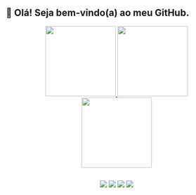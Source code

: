 ## 👋 Olá! Seja bem-vindo(a) ao meu GitHub.

<div align="center">
  <a href = "https://github.com/strLuckyyy"/>
  <img height = "160em" src = "https://github-readme-stats.vercel.app/api?username=strluckyyy&show_icons=true&theme=slateorange"/>
  <img height = "160em" src = "https://github-readme-stats.vercel.app/api/top-langs/?username=strluckyyy&layout=compact&theme=slateorange"/>
</div>

<div align="center">
 <div href="https://github.com/strLuckyyy/github-readme-stats">
   <img height="160em" src="https://github-readme-stats.vercel.app/api/wakatime?username=strLuckyyy&layout=compact&theme=slateorange"/>
 </div>
</div>
 
  ##

<div align="center">
  <a href="https://instagram.com/str_luckyy/" target="_blank"><img src="https://img.shields.io/badge/-Instagram-%23E4405F?style=for-the-badge&logo=instagram&logoColor=white" target="_blank"></a>
  <a href="mailto:abrahaoluckyyy@gmail.com"><img src="https://img.shields.io/badge/-Gmail-%23333?style=for-the-badge&logo=gmail&logoColor=white" target="_blank"></a>
  <a href="https://www.linkedin.com/in/abrahão-gonçalves" target="_blank"><img src="https://img.shields.io/badge/-LinkedIn-%230077B5?style=for-the-badge&logo=linkedin&logoColor=white" target="_blank"></a> 
  <a href="https://strluckyyy.itch.io/" target="_blank"><img src="https://img.shields.io/badge/Itch.io-FA5C5C?style=for-the-badge&logo=itchdotio&logoColor=white"></a>
  
</div>      
